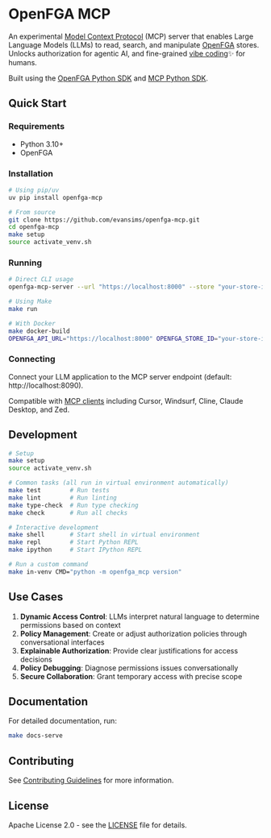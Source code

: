 # OpenFGA MCP

An experimental [Model Context Protocol](https://modelcontextprotocol.io/) (MCP) server that enables Large Language Models (LLMs) to read, search, and manipulate [OpenFGA](https://openfga.dev) stores. Unlocks authorization for agentic AI, and fine-grained [vibe coding](https://en.wikipedia.org/wiki/Vibe_coding)✨ for humans.

Built using the [OpenFGA Python SDK](https://github.com/openfga/python-sdk) and [MCP Python SDK](https://github.com/modelcontextprotocol/python-sdk).

## Quick Start

### Requirements

- Python 3.10+
- OpenFGA

### Installation

```bash
# Using pip/uv
uv pip install openfga-mcp

# From source
git clone https://github.com/evansims/openfga-mcp.git
cd openfga-mcp
make setup
source activate_venv.sh
```

### Running

```bash
# Direct CLI usage
openfga-mcp-server --url "https://localhost:8000" --store "your-store-id"

# Using Make
make run

# With Docker
make docker-build
OPENFGA_API_URL="https://localhost:8000" OPENFGA_STORE_ID="your-store-id" make docker-run
```

### Connecting

Connect your LLM application to the MCP server endpoint (default: http://localhost:8090).

Compatible with [MCP clients](https://modelcontextprotocol.io/clients) including Cursor, Windsurf, Cline, Claude Desktop, and Zed.

## Development

```bash
# Setup
make setup
source activate_venv.sh

# Common tasks (all run in virtual environment automatically)
make test        # Run tests
make lint        # Run linting
make type-check  # Run type checking
make check       # Run all checks

# Interactive development
make shell       # Start shell in virtual environment
make repl        # Start Python REPL
make ipython     # Start IPython REPL

# Run a custom command
make in-venv CMD="python -m openfga_mcp version"
```

## Use Cases

1. **Dynamic Access Control**: LLMs interpret natural language to determine permissions based on context
2. **Policy Management**: Create or adjust authorization policies through conversational interfaces
3. **Explainable Authorization**: Provide clear justifications for access decisions
4. **Policy Debugging**: Diagnose permissions issues conversationally
5. **Secure Collaboration**: Grant temporary access with precise scope

## Documentation

For detailed documentation, run:

```bash
make docs-serve
```

## Contributing

See [Contributing Guidelines](CONTRIBUTING.md) for more information.

## License

Apache License 2.0 - see the [LICENSE](LICENSE) file for details.
